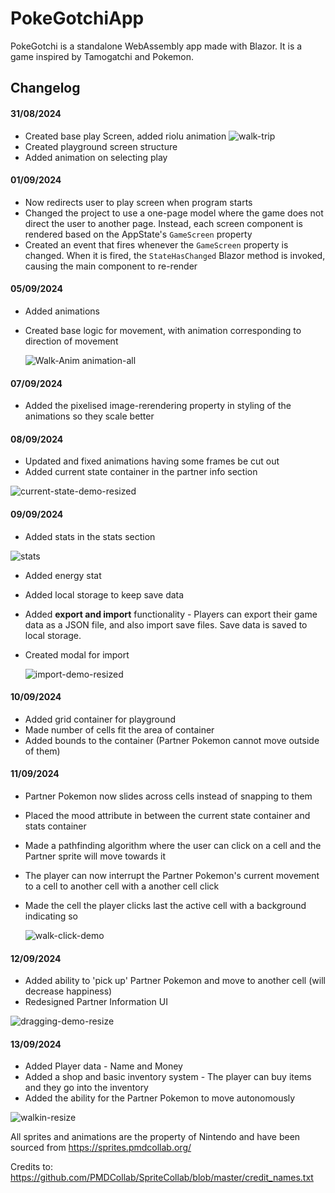 # PokeGotchiApp
PokeGotchi is a standalone WebAssembly app made with Blazor. It is a game inspired by Tamogatchi and Pokemon.


## Changelog
#### **31/08/2024**
- Created base play Screen, added riolu animation 
        ![walk-trip](https://github.com/user-attachments/assets/7f4a7c3a-4c51-4491-89da-92e54a943821)
- Created playground screen structure
- Added animation on selecting play

#### **01/09/2024**
- Now redirects user to play screen when program starts
- Changed the project to use a one-page model where the game does not direct the user to another page.
  Instead, each screen component is rendered based on the AppState's `GameScreen` property
- Created an event that fires whenever the `GameScreen` property is changed. When it is fired, the `StateHasChanged` Blazor method is invoked, causing the main component to re-render

#### **05/09/2024**
- Added animations
- Created base logic for movement, with animation corresponding to direction of movement

     ![Walk-Anim animation-all](https://github.com/user-attachments/assets/b9555913-34a3-48ff-9d69-b20a0941952f)

#### **07/09/2024**
- Added the pixelised image-rerendering property in styling of the animations so they scale better

#### **08/09/2024**
- Updated and fixed animations having some frames be cut out
- Added current state container in the partner info section


![current-state-demo-resized](https://github.com/user-attachments/assets/956ccc9f-d3b6-4746-9fec-51297e0e9487)


#### **09/09/2024**
-  Added stats in the stats section
                 
![stats](https://github.com/user-attachments/assets/2be7bc66-ab1d-4b34-ba9a-70094c6e774a)

- Added energy stat
- Added local storage to keep save data
- Added **export and import** functionality - Players can export their game data as a JSON file, and also import save files. Save data is saved to local storage.
- Created modal for import
  
  ![import-demo-resized](https://github.com/user-attachments/assets/5b1f7d25-561c-4a95-bed5-26ab25fb40c0)

#### **10/09/2024**
- Added grid container for playground
- Made number of cells fit the area of container
- Added bounds to the container (Partner Pokemon cannot move outside of them)

#### **11/09/2024**
- Partner Pokemon now slides across cells instead of snapping to them
- Placed the mood attribute in between the current state container and stats container
- Made a pathfinding algorithm where the user can click on a cell and the Partner sprite will move towards it
- The player can now interrupt the Partner Pokemon's current movement to a cell to another cell with a another cell click
- Made the cell the player clicks last the active cell with a background indicating so


  ![walk-click-demo](https://github.com/user-attachments/assets/345797a5-7b8e-40a8-aa11-e48464c09913)

#### **12/09/2024**
- Added ability to 'pick up' Partner Pokemon and move to another cell (will decrease happiness)
- Redesigned Partner Information UI

![dragging-demo-resize](https://github.com/user-attachments/assets/c36af887-0208-4210-8270-5f3d47d4e662)

#### **13/09/2024**
- Added Player data - Name and Money
- Added a shop and basic inventory system - The player can buy items and they go into the inventory
- Added the ability for the Partner Pokemon to move autonomously

![walkin-resize](https://github.com/user-attachments/assets/a2a1ade2-4b59-47a1-9cc3-862ea2508f1a)



All sprites and animations are the property of Nintendo and have been sourced from https://sprites.pmdcollab.org/


Credits to: https://github.com/PMDCollab/SpriteCollab/blob/master/credit_names.txt



